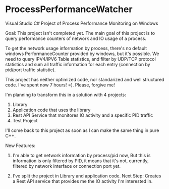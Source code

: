 # ProcessPerformanceWatcher
Visual Studio C# Project of Process Performance Monitoring on Windows


Goal:
This project isn't completed yet. 
The main goal of this project is to query performance counters of network and IO usage of a process.

To get the network usage information by process, there's no default windows PerformanceCounter provided by windows,
but it's possible. We need to query IPV4/IPV6 Table statistics, and filter by UDP/TCP protocol statistics and sum 
all traffic information for each entry (connection by pid/port traffic statistic).

This project has neither optimized code, nor standarized and well structured code. I've spent now 7 hours! =). 
Please, forgive me!

I'm planning to transform this in a solution with 4 projects: 
1. Library
2. Application code that uses the library
3. Rest API Service that monitores IO activity and a specific PID traffic
4. Test Project

I'll come back to this project as soon as I can make the same thing in pure C++.

New Features:

1. I'm able to get network information by process/pid now, But this is information is only filtered by PID,
it means that it's not, currently, filtered by network interface or connection port yet.

2. I've split the project in Library and application code. Next Step: Creates a Rest API service that provides me 
the IO activity I'm interested in.